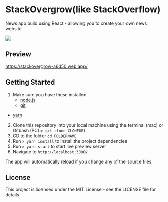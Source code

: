 # StackOvergrow(like StackOverflow)
News app build using React - allowing you to create your own news website.

<img src="https://rifatcholakov.com/wp-content/uploads/2020/08/Screenshot-52.png" />

## Preview

https://stackovergrow-a6d50.web.app/

## Getting Started
1. Make sure you have these installed
	- [node.js](http://nodejs.org/)
	- [git](http://git-scm.com/)
  - [yarn](https://yarnpkg.com/)
2. Clone this repository into your local machine using the terminal (mac) or Gitbash (PC) `> git clone CLONEURL`
3. CD to the folder `cd FOLDERNAME`
4. Run `> yarn install` to install the project dependencies
5. Run `> yarn start` to start live preview server
6. Navigate to `http://localhost:3000/`

The app will automatically reload if you change any of the source files.

## License
This project is licensed under the MIT License - see the LICENSE file for details
